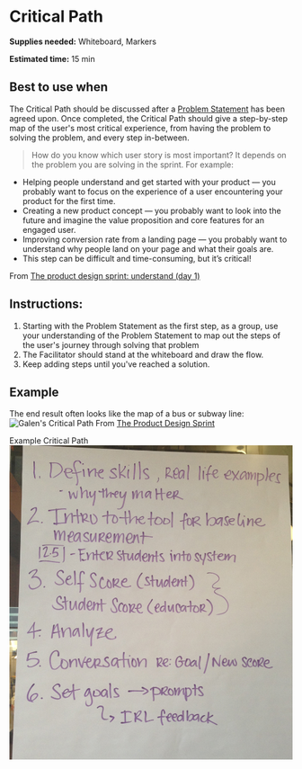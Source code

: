 # Critical Path

**Supplies needed:** Whiteboard, Markers

**Estimated time:** 15 min

## Best to use when

The Critical Path should be discussed after a
[Problem Statement](1-understand-problem-statement.md) has been agreed upon.
Once completed, the Critical Path should give a step-by-step map
of the user's most critical experience,
from having the problem to solving the problem,
and every step in-between.

> How do you know which user story is most important? It depends on the problem
you are solving in the sprint. For example:

>
* Helping people understand and get started with your product — you probably
  want to focus on the experience of a user encountering your product for the
  first time.
* Creating a new product concept — you probably want to look into the future and
  imagine the value proposition and core features for an engaged user.
* Improving conversion rate from a landing page — you probably want to
  understand why people land on your page and what their goals are.
* This step can be difficult and time-consuming, but it’s critical!

From [The product design sprint: understand (day 1)](https://www.gv.com/lib/the-product-design-sprint-understandday-1)

## Instructions:

1. Starting with the Problem Statement as the first step, as a group,
use your understanding of the Problem Statement to
map out the steps of the user's journey through solving that problem
2. The Facilitator should stand at the whiteboard and draw the flow.
3. Keep adding steps until you've reached a solution.

## Example

The end result often looks like the map of a bus or subway line:
![Galen's Critical Path](http://images.thoughtbot.com/the-product-design-sprint/criticalpath.jpg) 
From [The Product Design Sprint](http://robots.thoughtbot.com/the-product-design-sprint)

Example Critical Path
![](exercises-images/critical-path.jpg)
